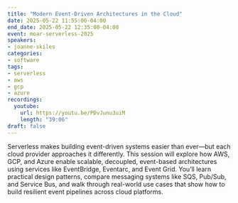 ```yaml
---
title: "Modern Event-Driven Architectures in the Cloud"
date: 2025-05-22 11:55:00-04:00
end_date: 2025-05-22 12:35:00-04:00
event: moar-serverless-2025
speakers:
- joanne-skiles
categories:
- software
tags:
- serverless
- aws
- gcp
- azure
recordings:
  youtube:
    url: https://youtu.be/PDvJunu3uiM
    length: "39:06"
draft: false
---
```


Serverless makes building event-driven systems easier than ever—but each cloud provider approaches it differently. This session will explore how AWS, GCP, and Azure enable scalable, decoupled, event-based architectures using services like EventBridge, Eventarc, and Event Grid. You’ll learn practical design patterns, compare messaging systems like SQS, Pub/Sub, and Service Bus, and walk through real-world use cases that show how to build resilient event pipelines across cloud platforms.